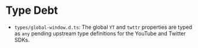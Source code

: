 # Type Debt

- `types/global-window.d.ts`: The global `YT` and `twttr` properties are typed as `any` pending upstream type definitions for the YouTube and Twitter SDKs.
